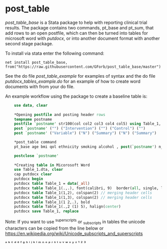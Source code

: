 ﻿# post_table
*post_table_base* is a Stata package to help with reporting clinical trial results. The package contains two commands, pt_base and pt_sum, that add rows to an open postfile, which can then be turned into tables for microsoft word with _putdocx_, or into another document format with another second stage package.

To install via stata enter the following command:

`net install post_table_base, from("https://raw.githubusercontent.com/GForb/post_table_base/master")`

See the do file _post_table_example_ for examples of syntax and the do file _putdocx_tables_example.do_ for an example of how to create word documents with from your do file.

An example workflow using the package to create a baseline table is:

````stata
	use data, clear
	
	*Opening postfile and posting header rows
	tempname postname
	postfile `postname' str100(col col2 col3 col4 col5) using Table_1, replace
	post `postname' ("") ("Intervention") ("") ("Control") ("")
	post `postname' ("Variable") ("N") ("Summary") ("N") ("Summary")

	*post_table command
	pt_base age bmi qol ethnicity smoking alcohol , post(`postname') n_analysis(cols) over(treat) su_label(append) order(group_treat)

	postclose `postname'
	
	*Creating table in Micorosoft Word
	use Table_1.dta, clear
	cap putdocx clear
	putdocx begin
	putdocx table Table_1 = data(_all)
	putdocx table Table_1(.,.), font(calibri, 9)  border(all, single, lightgray, 0.5pt)
	putdocx table Table_1(1,2), colspan(2) // merging header cells 
	putdocx table Table_1(1,3), colspan(2) // merging header cells
	putdocx table Table_1(1 2,.), bold
	putdocx table Table_1(.,2 (1) 5), halign(center)
	putdocx save Table_1, replace
````

Note: If you want to use <sup>superscripts</sup> or <sub>subscripts</sub> in tables the unicode characters can be copied from the line below or https://en.wikipedia.org/wiki/Unicode_subscripts_and_superscripts

ᵃ ᵇ ᶜ ᵈ	ᵉ ᶠ ᵍ ʰ ⁱ ʲ ᵏ ˡ ᵐ ⁿ ᵒ ᵖ ʳ ˢ ᵗ ᵘ	ᵛ ʷ ˣ ʸ ᶻ  ¹ ² ³
